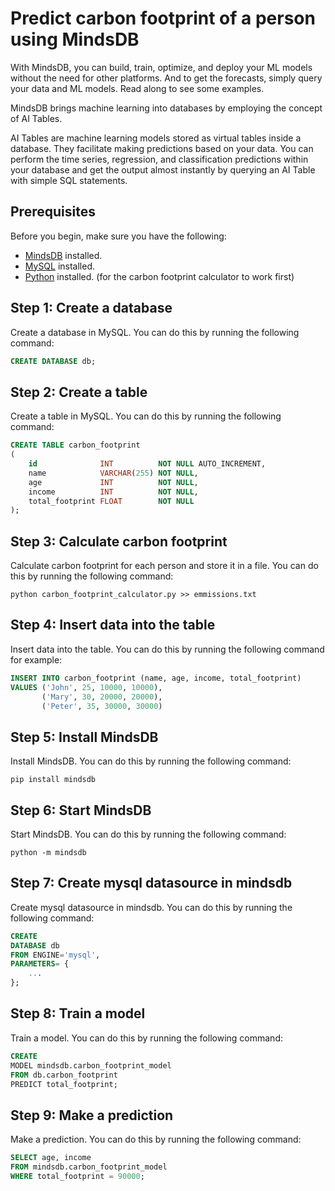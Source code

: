 # Predict carbon footprint of a person using MindsDB

With MindsDB, you can build, train, optimize, and deploy your ML models without the need for other platforms. And to get
the forecasts, simply query your data and ML models. Read along to see some examples.

MindsDB brings machine learning into databases by employing the concept of AI Tables.

AI Tables are machine learning models stored as virtual tables inside a database. They facilitate making predictions
based on your data. You can perform the time series, regression, and classification predictions within your database and
get the output almost instantly by querying an AI Table with simple SQL statements.

## Prerequisites

Before you begin, make sure you have the following:

- [MindsDB](https://docs.mindsdb.com/Installation/) installed.
- [MySQL](https://dev.mysql.com/doc/mysql-installation-excerpt/5.7/en/) installed.
- [Python](https://www.python.org/downloads/) installed. (for the carbon footprint calculator to work first)

## Step 1: Create a database

Create a database in MySQL. You can do this by running the following command:

```sql
CREATE DATABASE db;
```

## Step 2: Create a table

Create a table in MySQL. You can do this by running the following command:

```sql
CREATE TABLE carbon_footprint
(
    id              INT          NOT NULL AUTO_INCREMENT,
    name            VARCHAR(255) NOT NULL,
    age             INT          NOT NULL,
    income          INT          NOT NULL,
    total_footprint FLOAT        NOT NULL
);
```

## Step 3: Calculate carbon footprint

Calculate carbon footprint for each person and store it in a file. You can do this by running the following command:

```shell
python carbon_footprint_calculator.py >> emmissions.txt
```

## Step 4: Insert data into the table

Insert data into the table. You can do this by running the following command for example:

```sql
INSERT INTO carbon_footprint (name, age, income, total_footprint)
VALUES ('John', 25, 10000, 10000),
       ('Mary', 30, 20000, 20000),
       ('Peter', 35, 30000, 30000)
```

## Step 5: Install MindsDB

Install MindsDB. You can do this by running the following command:

```shell
pip install mindsdb
```

## Step 6: Start MindsDB

Start MindsDB. You can do this by running the following command:

```shell
python -m mindsdb
```

## Step 7: Create mysql datasource in mindsdb

Create mysql datasource in mindsdb. You can do this by running the following command:

```sql
CREATE
DATABASE db
FROM ENGINE='mysql',
PARAMETERS= {
    ...
};
```

## Step 8: Train a model

Train a model. You can do this by running the following command:

```sql
CREATE
MODEL mindsdb.carbon_footprint_model
FROM db.carbon_footprint
PREDICT total_footprint;
```

## Step 9: Make a prediction

Make a prediction. You can do this by running the following command:

```sql
SELECT age, income
FROM mindsdb.carbon_footprint_model
WHERE total_footprint = 90000;
```


